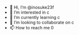 - 👋 Hi, I’m @inosuke23f
- 👀 I’m interested in c
- 🌱 I’m currently learning c
- 💞️ I’m looking to collaborate on c
- 📫 How to reach me 0

<!---
inosuke23f/inosuke23f is a ✨ special ✨ repository because its `README.md` (this file) appears on your GitHub profile.
You can click the Preview link to take a look at your changes.
--->
